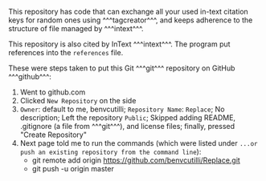This repository has code that can exchange all your used in-text citation keys
for random ones using ^^^tagcreator^^^, and keeps adherence to
the structure of file managed by ^^^intext^^^.

This repository is also cited by InText ^^^intext^^^. The program put references
into the `references` file.

These were steps taken to put this Git ^^^git^^^ repository on GitHub ^^^github^^^:

1. Went to github.com
2. Clicked `New Repository` on the side
3. `Owner`: default to me, benvcutilli; `Repository Name`: `Replace`;
   No description; Left the repository `Public`; Skipped adding README,
   .gitignore (a file from ^^^git^^^), and license files; finally, pressed
   "Create Repository"
4. Next page told me to run the commands (which were listed under `...or push
   an existing repository from the command line`):
   * git remote add origin https://github.com/benvcutilli/Replace.git
   * git push -u origin master
